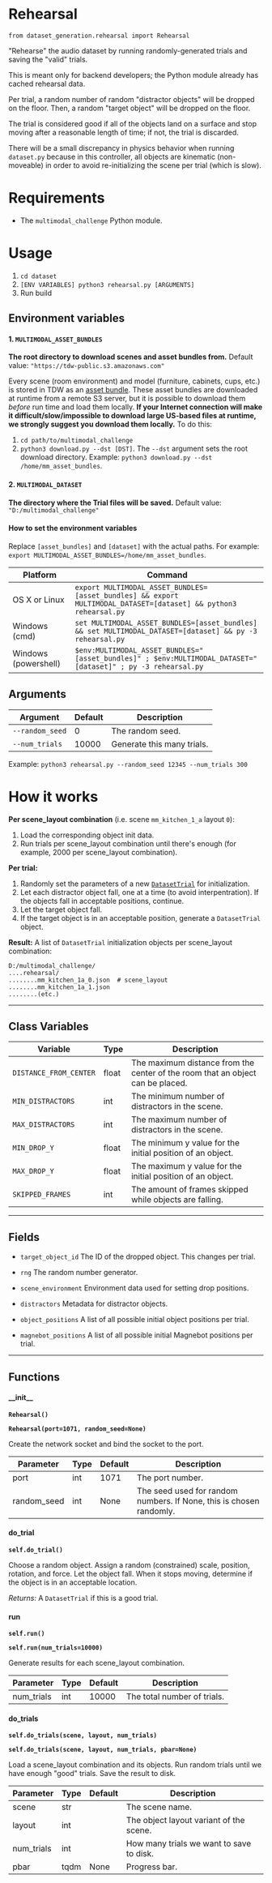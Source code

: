 # Rehearsal

`from dataset_generation.rehearsal import Rehearsal`

"Rehearse" the audio dataset by running randomly-generated trials and saving the "valid" trials.

This is meant only for backend developers; the Python module already has cached rehearsal data.

Per trial, a random number of random "distractor objects" will be dropped on the floor.
Then, a random "target object" will be dropped on the floor.

The trial is considered good if all of the objects land on a surface and stop moving after a reasonable length of time; if not, the trial is discarded.

There will be a small discrepancy in physics behavior when running `dataset.py` because in this controller,
all objects are kinematic (non-moveable) in order to avoid re-initializing the scene per trial (which is slow).

# Requirements

- The `multimodal_challenge` Python module.

# Usage

1. `cd dataset`
2. `[ENV VARIABLES] python3 rehearsal.py [ARGUMENTS]`
3. Run build

## Environment variables

#### 1. `MULTIMODAL_ASSET_BUNDLES`

**The root directory to download scenes and asset bundles from.** Default value: `"https://tdw-public.s3.amazonaws.com"`

Every scene (room environment) and model (furniture, cabinets, cups, etc.) is stored in TDW as an [asset bundle](https://docs.unity3d.com/Manual/AssetBundlesIntro.html). These asset bundles are downloaded at runtime from a remote S3 server, but it is possible to download them *before* run time and load them locally. **If your Internet connection will make it difficult/slow/impossible to download large US-based files at runtime, we strongly suggest you download them locally.** To do this:

1. `cd path/to/multimodal_challenge`
2. `python3 download.py --dst [DST]`. The `--dst` argument sets the root download directory. Example: `python3 download.py --dst /home/mm_asset_bundles`.

#### 2. `MULTIMODAL_DATASET`

**The directory where the Trial files will be saved.** Default value: `"D:/multimodal_challenge"`

#### How to set the environment variables

Replace `[asset_bundles]` and `[dataset]` with the actual paths. For example: `export MULTIMODAL_ASSET_BUNDLES=/home/mm_asset_bundles`.

| Platform             | Command                                                      |
| -------------------- | ------------------------------------------------------------ |
| OS X or Linux        | `export MULTIMODAL_ASSET_BUNDLES=[asset_bundles] && export MULTIMODAL_DATASET=[dataset] && python3 rehearsal.py` |
| Windows (cmd)        | `set MULTIMODAL_ASSET_BUNDLES=[asset_bundles] && set MULTIMODAL_DATASET=[dataset] && py -3 rehearsal.py` |
| Windows (powershell) | `$env:MULTIMODAL_ASSET_BUNDLES="[asset_bundles]" ; $env:MULTIMODAL_DATASET="[dataset]" ; py -3 rehearsal.py` |

## Arguments

| Argument | Default | Description |
| --- | --- | --- |
| `--random_seed` | 0 | The random seed. |
| `--num_trials` | 10000 | Generate this many trials. |

Example: `python3 rehearsal.py --random_seed 12345 --num_trials 300`

# How it works

**Per scene_layout combination** (i.e. scene `mm_kitchen_1_a` layout `0`):

1. Load the corresponding object init data.
2. Run trials per scene_layout combination until there's enough (for example, 2000 per scene_layout combination).

**Per trial:**

1. Randomly set the parameters of a new [`DatasetTrial`](../api/dataset_trial.md) for initialization.
2. Let each distractor object fall, one at a time (to avoid interpentration). If the objects fall in acceptable positions, continue.
3. Let the target object fall.
4. If the target object is in an acceptable position, generate a `DatasetTrial` object.

**Result:** A list of `DatasetTrial` initialization objects per scene_layout combination:

```
D:/multimodal_challenge/
....rehearsal/
........mm_kitchen_1a_0.json  # scene_layout
........mm_kitchen_1a_1.json
........(etc.)
```

***

## Class Variables

| Variable | Type | Description |
| --- | --- | --- |
| `DISTANCE_FROM_CENTER` | float | The maximum distance from the center of the room that an object can be placed. |
| `MIN_DISTRACTORS` | int | The minimum number of distractors in the scene. |
| `MAX_DISTRACTORS` | int | The maximum number of distractors in the scene. |
| `MIN_DROP_Y` | float | The minimum y value for the initial position of an object. |
| `MAX_DROP_Y` | float | The maximum y value for the initial position of an object. |
| `SKIPPED_FRAMES` | int | The amount of frames skipped while objects are falling. |

***

## Fields

- `target_object_id` The ID of the dropped object. This changes per trial.

- `rng` The random number generator.

- `scene_environment` Environment data used for setting drop positions.

- `distractors` Metadata for distractor objects.

- `object_positions` A list of all possible initial object positions per trial.

- `magnebot_positions` A list of all possible initial Magnebot positions per trial.

***

## Functions

#### \_\_init\_\_

**`Rehearsal()`**

**`Rehearsal(port=1071, random_seed=None)`**

Create the network socket and bind the socket to the port.

| Parameter | Type | Default | Description |
| --- | --- | --- | --- |
| port |  int  | 1071 | The port number. |
| random_seed |  int  | None | The seed used for random numbers. If None, this is chosen randomly. |

#### do_trial

**`self.do_trial()`**

Choose a random object. Assign a random (constrained) scale, position, rotation, and force.
Let the object fall. When it stops moving, determine if the object is in an acceptable location.

_Returns:_  A `DatasetTrial` if this is a good trial.

#### run

**`self.run()`**

**`self.run(num_trials=10000)`**

Generate results for each scene_layout combination.

| Parameter | Type | Default | Description |
| --- | --- | --- | --- |
| num_trials |  int  | 10000 | The total number of trials. |

#### do_trials

**`self.do_trials(scene, layout, num_trials)`**

**`self.do_trials(scene, layout, num_trials, pbar=None)`**

Load a scene_layout combination and its objects.
Run random trials until we have enough "good" trials.
Save the result to disk.

| Parameter | Type | Default | Description |
| --- | --- | --- | --- |
| scene |  str |  | The scene name. |
| layout |  int |  | The object layout variant of the scene. |
| num_trials |  int |  | How many trials we want to save to disk. |
| pbar |  tqdm  | None | Progress bar. |

